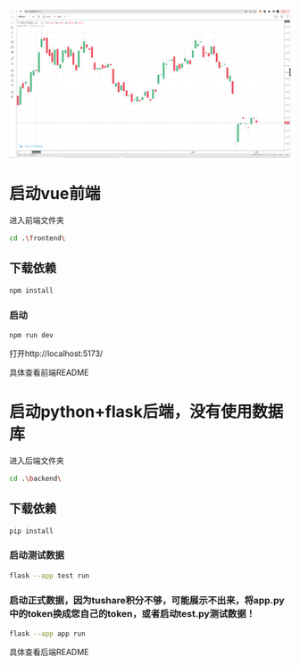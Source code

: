
![image](imgae.png)

# 启动vue前端

进入前端文件夹
```sh
cd .\frontend\
```

## 下载依赖

```sh
npm install
```

### 启动
```sh
npm run dev
```
打开http://localhost:5173/

具体查看前端README

# 启动python+flask后端，没有使用数据库

进入后端文件夹
```sh
cd .\backend\
```

## 下载依赖

```sh
pip install
```

### 启动测试数据

```sh
flask --app test run
```

### 启动正式数据，因为tushare积分不够，可能展示不出来，将app.py中的token换成您自己的token，或者启动test.py测试数据！

```sh
flask --app app run
```
具体查看后端README
